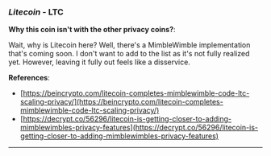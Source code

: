 
### *Litecoin* - LTC

**Why this coin isn't with the other privacy coins?**: 

Wait, why is Litecoin here? Well, there's a MimbleWimble implementation that's coming soon. I don't want to add to the list as it's not fully realized yet. However, leaving it fully out feels like a disservice.

**References**:
- [https://beincrypto.com/litecoin-completes-mimblewimble-code-ltc-scaling-privacy/](https://beincrypto.com/litecoin-completes-mimblewimble-code-ltc-scaling-privacy/)
- [https://decrypt.co/56296/litecoin-is-getting-closer-to-adding-mimblewimbles-privacy-features](https://decrypt.co/56296/litecoin-is-getting-closer-to-adding-mimblewimbles-privacy-features)

---

